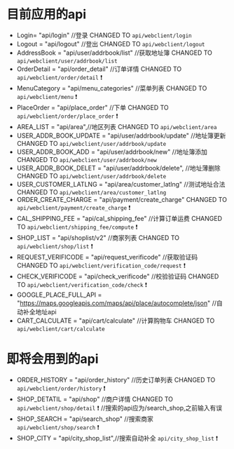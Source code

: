 # 目前应用的api

 * Login= "api/login" //登录 CHANGED TO `api/webclient/login`
 * Logout = "api/logout" //登出 CHANGED TO `api/webclient/logout`
 * AddressBook = "api/user/addrbook/list" //获取地址簿 CHANGED TO `api/webclient/user/addrbook/list`
 * OrderDetail = "api/order_detail" //订单详情 CHANGED TO `api/webclient/order/detail` ❗️
 * MenuCategory = "api/menu_categories" //菜单列表 CHANGED TO `api/webclient/menu` ❗️
 * PlaceOrder = "api/place_order" //下单 CHANGED TO `api/webclient/order/place_order` ❗️
 * AREA_LIST = "api/area",//地区列表 CHANGED TO `api/webclient/area`
 * USER_ADDR_BOOK_UPDATE = "api/user/addrbook/update"  //地址簿更新 CHANGED TO `api/webclient/user/addrbook/update`
 * USER_ADDR_BOOK_ADD = "api/user/addrbook/new"  //地址簿添加 CHANGED TO `api/webclient/user/addrbook/new`
 * USER_ADDR_BOOK_DELET =  "api/user/addrbook/delete", //地址薄删除 CHANGED TO `api/webclient/user/addrbook/delete`
 * USER_CUSTOMER_LATLNG = "api/area/customer_latlng"  //测试地址合法 CHANGED TO `api/webclient/area/customer_latlng`
 * ORDER_CREATE_CHARGE = "api/payment/create_charge" CHANGED TO `api/webclient/payment/create_charge` ❗️
 * CAL_SHIPPING_FEE = "api/cal_shipping_fee" //计算订单运费 CHANGED TO `api/webclient/shipping_fee/compute` ❗️
 * SHOP_LIST = "api/shoplist/v2" //商家列表 CHANGED TO `api/webclient/shop/list` ❗️
 * REQUEST_VERIFICODE = "api/request_verificode" //获取验证码 CHANGED TO `api/webclient/verification_code/request` ❗️
 * CHECK_VERIFICODE = "api/check_verificode" //校验验证码 CHANGED TO `api/webclient/verification_code/check` ❗️
 * GOOGLE_PLACE_FULL_API = "https://maps.googleapis.com/maps/api/place/autocomplete/json" //自动补全地址api
 * CART_CALCULATE = "api/cart/calculate" //计算购物车 CHANGED TO `api/webclient/cart/calculate`

# 即将会用到的api

* ORDER_HISTORY = "api/order_history" //历史订单列表 CHANGED TO `api/webclient/order/history` ❗️
* SHOP_DETATIL = "api/shop" //商户详情 CHANGED TO `api/webclient/shop/detail` ❗️
//搜索的api应为/search_shop,之前输入有误
* SHOP_SEARCH = "api/search_shop" //搜索商家 `api/webclient/shop/search` ❗️
* SHOP_CITY = "api/city_shop_list",//搜索自动补全 `api/city_shop_list` ❗️

